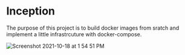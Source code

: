 # Inception

The purpose of this project is to build docker images from sratch and implement a little infrastrcuture with docker-compose.


![Screenshot 2021-10-18 at 1 54 51 PM](https://user-images.githubusercontent.com/43143962/137726286-bfb03f9f-c9fc-4777-8ddc-5a13c320cbad.png)
